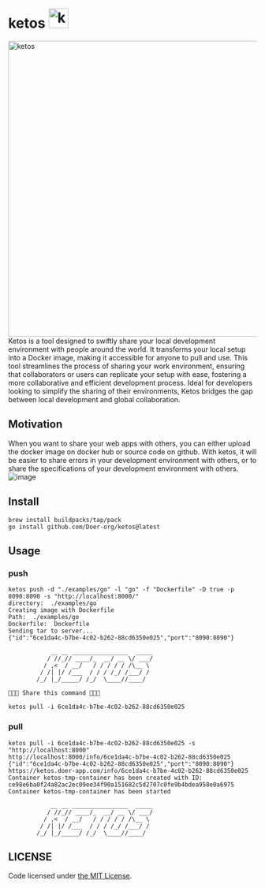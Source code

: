 # ketos <img alt="ketos" src="https://github.com/Doer-org/ketos/assets/77223796/0bb34886-2efb-4577-b934-23f1eb9d6129" width="40px"/> 

<img alt="ketos" src="https://images.unsplash.com/photo-1568430328012-21ed450453ea?q=80&w=1000&auto=format&fit=crop&ixlib=rb-4.0.3&ixid=M3wxMjA3fDB8MHxleHBsb3JlLWZlZWR8Mnx8fGVufDB8fHx8fA%3D%3D" width="600px"/> 
Ketos is a tool designed to swiftly share your local development environment with people around the world. It transforms your local setup into a Docker image, making it accessible for anyone to pull and use. This tool streamlines the process of sharing your work environment, ensuring that collaborators or users can replicate your setup with ease, fostering a more collaborative and efficient development process. Ideal for developers looking to simplify the sharing of their environments, Ketos bridges the gap between local development and global collaboration.

## Motivation
When you want to share your web apps with others, you can either upload the docker image on docker hub or source code on github. With ketos, it will be easier to share errors in your development environment with others, or to share the specifications of your development environment with others.
![image](https://github.com/Doer-org/ketos/assets/88176012/17d19ee6-12aa-431b-bf46-616d05fd9fb0)


## Install
```
brew install buildpacks/tap/pack
go install github.com/Doer-org/ketos@latest
```
## Usage
### push
```
ketos push -d "./examples/go" -l "go" -f "Dockerfile" -D true -p 8090:8090 -s "http://localhost:8000/"
directory:  ./examples/go
Creating image with Dockerfile
Path:  ./examples/go
Dockerfile:  Dockerfile
Sending tar to server...
{"id":"6ce1da4c-b7be-4c02-b262-88cd6350e025","port":"8090:8090"}

            __ __ ________________  _____
           / //_// ____/_  __/ __ \/ ___/
          / ,<  / __/   / / / / / /\__ \
         / /| |/ /___  / / / /_/ /___/ /
        /_/ |_/_____/ /_/  \____//____/

🐳🐳🐳 Share this command 🐳🐳🐳

ketos pull -i 6ce1da4c-b7be-4c02-b262-88cd6350e025
```

### pull
```
ketos pull -i 6ce1da4c-b7be-4c02-b262-88cd6350e025 -s "http://localhost:8000"
http://localhost:8000/info/6ce1da4c-b7be-4c02-b262-88cd6350e025
{"id":"6ce1da4c-b7be-4c02-b262-88cd6350e025","port":"8090:8090"}
https://ketos.doer-app.com/info/6ce1da4c-b7be-4c02-b262-88cd6350e025
Container ketos-tmp-container has been created with ID: ce98e6ba0f24a82ac2ec09ee34f90a151682c5d2707c0fe9b4bdea958e0a6975
Container ketos-tmp-container has been started

            __ __ ________________  _____
           / //_// ____/_  __/ __ \/ ___/
          / ,<  / __/   / / / / / /\__ \
         / /| |/ /___  / / / /_/ /___/ /
        /_/ |_/_____/ /_/  \____//____/
```

## LICENSE
Code licensed under 
[the MIT License](https://github.com/Doer-org/ketos/blob/main/LICENSE).
